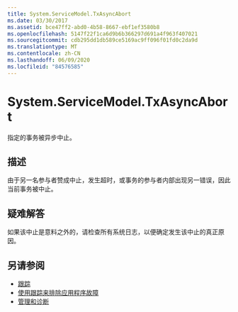 ```yaml
---
title: System.ServiceModel.TxAsyncAbort
ms.date: 03/30/2017
ms.assetid: bce47ff2-abd0-4b58-8667-ebf1ef3580b8
ms.openlocfilehash: 5147f22f1ca6d9b6b366297d691a4f963f407021
ms.sourcegitcommit: cdb295dd1db589ce5169ac9ff096f01fd0c2da9d
ms.translationtype: MT
ms.contentlocale: zh-CN
ms.lasthandoff: 06/09/2020
ms.locfileid: "84576585"
---
```

# <a name="systemservicemodeltxasyncabort"></a>System.ServiceModel.TxAsyncAbort
指定的事务被异步中止。  
  
## <a name="description"></a>描述  
 由于另一名参与者赞成中止，发生超时，或事务的参与者内部出现另一错误，因此当前事务被中止。  
  
## <a name="troubleshooting"></a>疑难解答  
 如果该中止是意料之外的，请检查所有系统日志，以便确定发生该中止的真正原因。  
  
## <a name="see-also"></a>另请参阅

- [跟踪](index.md)
- [使用跟踪来排除应用程序故障](using-tracing-to-troubleshoot-your-application.md)
- [管理和诊断](../index.md)

